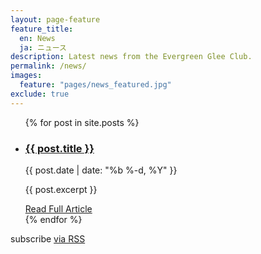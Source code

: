 ```yaml
---
layout: page-feature
feature_title:
  en: News
  ja: ニュース
description: Latest news from the Evergreen Glee Club.
permalink: /news/
images:
  feature: "pages/news_featured.jpg"
exclude: true
---
```

<div class="news">
  <ul class="list-entries">
  {% for post in site.posts %}
    <li class="list-entry">
      <div class="entry-header">
        <h3 class="title entry-title"><a href="{{ post.url | prepend: site.baseurl }}">{{ post.title }}</a></h3>
        <time>{{ post.date | date: "%b %-d, %Y" }}</time>
      </div>
      <p class="content-excerpt">
        {{ post.excerpt }}
      </p>
      <a class="read-more" href="{{ post.url | prepend: site.baseurl }}">Read Full Article</a>
    </li>
  {% endfor %}
  </ul>

  <p>subscribe <a href="{{ "/feed.xml" | prepend: site.baseurl }}">via RSS</a></p>
</div>